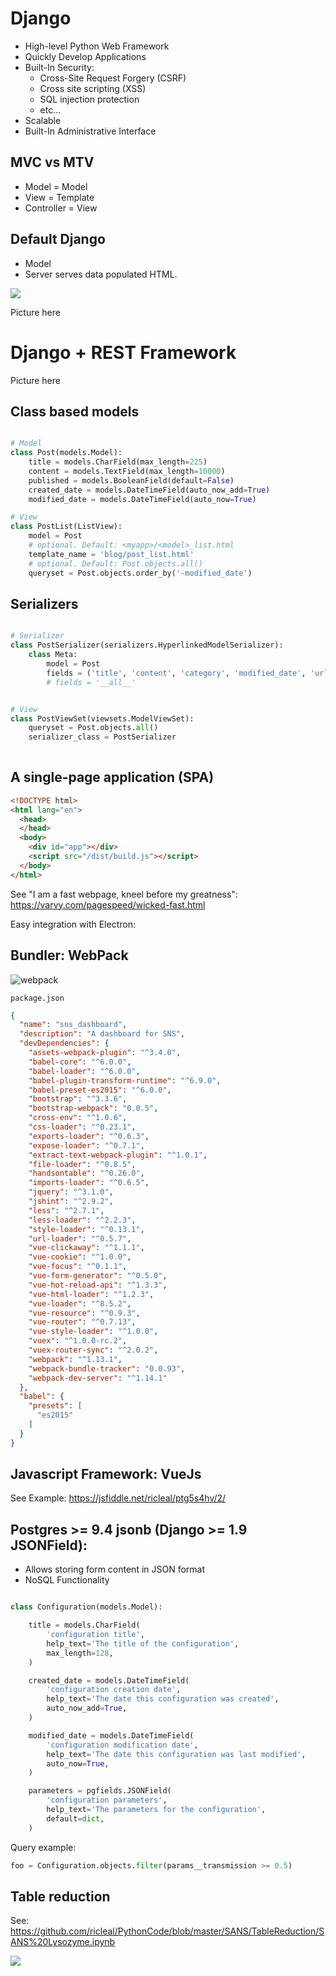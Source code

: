 # Django

- High-level Python Web Framework
- Quickly Develop Applications 
- Built-In Security:
  - Cross-Site Request Forgery (CSRF) 
  - Cross site scripting (XSS)
  - SQL injection protection
  - etc...
- Scalable
- Built-In Administrative Interface

## MVC vs MTV

- Model = Model
- View = Template
- Controller = View

## Default Django

- Model 
- Server serves data populated HTML.

![](https://i.stack.imgur.com/NLlwq.png)

Picture here

# Django + REST Framework

Picture here

## Class based models

```python

# Model
class Post(models.Model):
    title = models.CharField(max_length=225)
    content = models.TextField(max_length=10000)
    published = models.BooleanField(default=False)
    created_date = models.DateTimeField(auto_now_add=True)
    modified_date = models.DateTimeField(auto_now=True)

# View
class PostList(ListView):
    model = Post
    # optional. Default: <myapp>/<model>_list.html
    template_name = 'blog/post_list.html'
    # optional. Default: Post.objects.all()
    queryset = Post.objects.order_by('-modified_date')
```

## Serializers

```python

# Serializer
class PostSerializer(serializers.HyperlinkedModelSerializer):
	class Meta:
		model = Post
		fields = ('title', 'content', 'category', 'modified_date', 'url')
		# fields = '__all__'


# View
class PostViewSet(viewsets.ModelViewSet):
	queryset = Post.objects.all()
	serializer_class = PostSerializer
  
```


## A single-page application (SPA)

```html
<!DOCTYPE html>
<html lang="en">
  <head>
  </head>
  <body>
    <div id="app"></div>
    <script src="/dist/build.js"></script>  
  </body>
</html>
```

See "I am a fast webpage, kneel before my greatness": https://varvy.com/pagespeed/wicked-fast.html

Easy integration with Electron: 

## Bundler: WebPack

![webpack](https://webpack.github.io/assets/what-is-webpack.png)


`package.json`
```json
{
  "name": "sns_dashboard",
  "description": "A dashboard for SNS",
  "devDependencies": {
    "assets-webpack-plugin": "^3.4.0",
    "babel-core": "^6.0.0",
    "babel-loader": "^6.0.0",
    "babel-plugin-transform-runtime": "^6.9.0",
    "babel-preset-es2015": "^6.0.0",
    "bootstrap": "^3.3.6",
    "bootstrap-webpack": "0.0.5",
    "cross-env": "^1.0.6",
    "css-loader": "^0.23.1",
    "exports-loader": "^0.6.3",
    "expose-loader": "^0.7.1",
    "extract-text-webpack-plugin": "^1.0.1",
    "file-loader": "^0.8.5",
    "handsontable": "^0.26.0",
    "imports-loader": "^0.6.5",
    "jquery": "^3.1.0",
    "jshint": "^2.9.2",
    "less": "^2.7.1",
    "less-loader": "^2.2.3",
    "style-loader": "^0.13.1",
    "url-loader": "^0.5.7",
    "vue-clickaway": "^1.1.1",
    "vue-cookie": "^1.0.0",
    "vue-focus": "^0.1.1",
    "vue-form-generator": "^0.5.0",
    "vue-hot-reload-api": "^1.3.3",
    "vue-html-loader": "^1.2.3",
    "vue-loader": "^8.5.2",
    "vue-resource": "^0.9.3",
    "vue-router": "^0.7.13",
    "vue-style-loader": "^1.0.0",
    "vuex": "^1.0.0-rc.2",
    "vuex-router-sync": "^2.0.2",
    "webpack": "^1.13.1",
    "webpack-bundle-tracker": "0.0.93",
    "webpack-dev-server": "^1.14.1"
  },
  "babel": {
    "presets": [
      "es2015"
    ]
  }
}
```

## Javascript Framework: VueJs

See Example:
https://jsfiddle.net/ricleal/ptg5s4hv/2/


## Postgres >= 9.4 jsonb (Django >= 1.9 JSONField):

- Allows storing form content in JSON format
- NoSQL Functionality

```python

class Configuration(models.Model):

    title = models.CharField(
        'configuration title',
        help_text='The title of the configuration',
        max_length=128,
    )

    created_date = models.DateTimeField(
        'configuration creation date',
        help_text='The date this configuration was created',
        auto_now_add=True,
    )

    modified_date = models.DateTimeField(
        'configuration modification date',
        help_text='The date this configuration was last modified',
        auto_now=True,
    )

    parameters = pgfields.JSONField(
        'configuration parameters',
        help_text='The parameters for the configuration',
        default=dict,
    )
```

Query example:

```python
foo = Configuration.objects.filter(params__transmission >= 0.5)
```

## Table reduction

See:
https://github.com/ricleal/PythonCode/blob/master/SANS/TableReduction/SANS%20Lysozyme.ipynb

![](https://s14.postimg.org/drbrur98x/image003.jpg)


